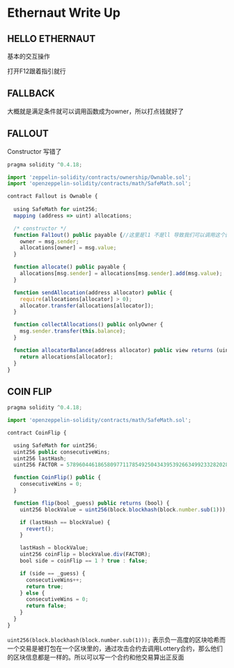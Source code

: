 # Ethernaut Write Up

## HELLO ETHERNAUT

基本的交互操作

打开F12跟着指引就行

## FALLBACK

大概就是满足条件就可以调用函数成为owner，所以打点钱就好了

## FALLOUT

Constructor 写错了

```js
pragma solidity ^0.4.18;

import 'zeppelin-solidity/contracts/ownership/Ownable.sol';
import 'openzeppelin-solidity/contracts/math/SafeMath.sol';

contract Fallout is Ownable {
  
  using SafeMath for uint256;
  mapping (address => uint) allocations;

  /* constructor */
  function Fal1out() public payable {//这里是l1 不是ll 导致我们可以调用这个函数成为owner
    owner = msg.sender;
    allocations[owner] = msg.value;
  }

  function allocate() public payable {
    allocations[msg.sender] = allocations[msg.sender].add(msg.value);
  }

  function sendAllocation(address allocator) public {
    require(allocations[allocator] > 0);
    allocator.transfer(allocations[allocator]);
  }

  function collectAllocations() public onlyOwner {
    msg.sender.transfer(this.balance);
  }

  function allocatorBalance(address allocator) public view returns (uint) {
    return allocations[allocator];
  }
}
```

## COIN FLIP

```js
pragma solidity ^0.4.18;

import 'openzeppelin-solidity/contracts/math/SafeMath.sol';

contract CoinFlip {

  using SafeMath for uint256;
  uint256 public consecutiveWins;
  uint256 lastHash;
  uint256 FACTOR = 57896044618658097711785492504343953926634992332820282019728792003956564819968;

  function CoinFlip() public {
    consecutiveWins = 0;
  }

  function flip(bool _guess) public returns (bool) {
    uint256 blockValue = uint256(block.blockhash(block.number.sub(1)));

    if (lastHash == blockValue) {
      revert();
    }

    lastHash = blockValue;
    uint256 coinFlip = blockValue.div(FACTOR);
    bool side = coinFlip == 1 ? true : false;

    if (side == _guess) {
      consecutiveWins++;
      return true;
    } else {
      consecutiveWins = 0;
      return false;
    }
  }
}
```

``uint256(block.blockhash(block.number.sub(1)));`` 表示负一高度的区块哈希而一个交易是被打包在一个区块里的，通过攻击合约去调用Lottery合约，那么他们的区块信息都是一样的。所以可以写一个合约和他交易算出正反面

```

```
